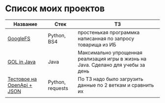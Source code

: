 # Список моих проектов 
| Название                                                                                  | Стек             | ТЗ                                                                                |
|-------------------------------------------------------------------------------------------|------------------|-----------------------------------------------------------------------------------|
| [GoogleFS](https://github.com/96Plutonium/GoogleFS)                                       | Python, BS4      | простенькая программка написанная по запросу товарища из ИБ                       |
| [GOL in Java](https://github.com/96Plutonium/game-of-live-Java)                           | Java             | Максимально упрощенная реализация игры в жизнь на Java. Сделано для учебы за день |
| [Тестовое на OpenApi + JSON](https://github.com/96Plutonium/Testtask-Junior-Python-linux) | Python, requests | По ТЗ надо было загрузить данные по 2 веткам и сравнить их                        |
|                                                                                           |                  |                                                                                   |
